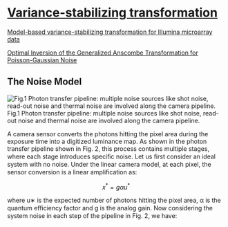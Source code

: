 # [Variance-stabilizing transformation](https://en.wikipedia.org/wiki/Variance-stabilizing_transformation)

[Model-based variance-stabilizing transformation for Illumina microarray data](https://www.ncbi.nlm.nih.gov/pmc/articles/PMC2241869/#B7)

[Optimal Inversion of the Generalized Anscombe Transformation for Poisson-Gaussian Noise](https://ieeexplore.ieee.org/document/6212354)


## The Noise Model

![](https://www.researchgate.net/publication/344662685/figure/fig2/AS:946740739977216@1602731990078/Photon-transfer-pipeline-multiple-noise-sources-like-shot-noise-read-out-noise-and.png "Fig.1 Photon transfer pipeline: multiple noise sources like shot noise, read-out noise and thermal noise are involved along the camera pipeline.")
Fig.1 Photon transfer pipeline: multiple noise sources like shot noise, read-out noise and thermal noise are involved along the camera pipeline.

A camera sensor converts the photons hitting the pixel area during the exposure time into a digitized luminance map.
As shown in the photon transfer pipeline shown in Fig. 2, this process contains multiple stages, where each stage introduces speciﬁc noise. 
Let us ﬁrst consider an ideal system with no noise. Under the linear camera model, at each pixel, the sensor conversion is a linear ampliﬁcation as: 

$$
\begin{equation}
x^\ast = g\alpha u^\ast
\end{equation}
$$

where u∗ is the expected number of photons hitting the pixel area, α is the quantum eﬃciency factor and g is the analog gain.
Now considering the system noise in each step of the pipeline in Fig. 2, we have:

